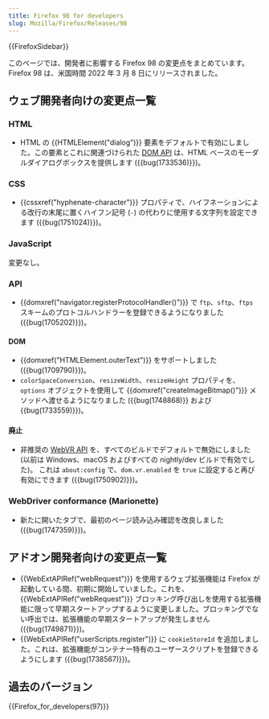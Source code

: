 ```yaml
---
title: Firefox 98 for developers
slug: Mozilla/Firefox/Releases/98
---
```


{{FirefoxSidebar}}

このページでは、開発者に影響する Firefox 98 の変更点をまとめています。Firefox 98 は、米国時間 2022 年 3 月 8 日にリリースされました。

## ウェブ開発者向けの変更点一覧

### HTML

- HTML の {{HTMLElement("dialog")}} 要素をデフォルトで有効にしました。この要素とこれに関連づけられた [DOM API](/ja/docs/Web/API/Document_Object_Model) は、HTML ベースのモーダルダイアログボックスを提供します ({{bug(1733536)}})。

### CSS

- {{cssxref("hyphenate-character")}} プロパティで、ハイフネーションによる改行の末尾に置くハイフン記号 (`-`) の代わりに使用する文字列を設定できます ({{bug(1751024)}})。

### JavaScript

変更なし。

### API

- {{domxref("navigator.registerProtocolHandler()")}} で `ftp`、`sftp`、`ftps` スキームのプロトコルハンドラーを登録できるようになりました ({{bug(1705202)}})。

#### DOM

- {{domxref("HTMLElement.outerText")}} をサポートしました ({{bug(1709790)}})。
- `colorSpaceConversion`、`resizeWidth`、`resizeHeight` プロパティを、`options` オブジェクトを使用して {{domxref("createImageBitmap()")}} メソッドへ渡せるようになりました ({{bug(1748868)}} および {{bug(1733559)}})。

#### 廃止

- 非推奨の [WebVR API](/ja/docs/Web/API/WebVR_API) を、すべてのビルドでデフォルトで無効にしました (以前は Windows、macOS およびすべての nightly/dev ビルドで有効でした)。
  これは `about:config` で、`dom.vr.enabled` を `true` に設定すると再び有効にできます ({{bug(1750902)}})。

### WebDriver conformance (Marionette)

- 新たに開いたタブで、最初のページ読み込み確認を改良しました ({{bug(1747359)}})。

## アドオン開発者向けの変更点一覧

- {{WebExtAPIRef("webRequest")}} を使用するウェブ拡張機能は Firefox が起動している間、初期に開始していました。これを、{{WebExtAPIRef("webRequest")}} ブロッキング呼び出しを使用する拡張機能に限って早期スタートアップするように変更しました。ブロッキングでない呼出では、拡張機能の早期スタートアップが発生しません ({{bug(1749871)}})。
- {{WebExtAPIRef("userScripts.register")}} に `cookieStoreId` を追加しました。これは、拡張機能がコンテナー特有のユーザースクリプトを登録できるようにします ({{bug(1738567)}})。

## 過去のバージョン

{{Firefox_for_developers(97)}}
